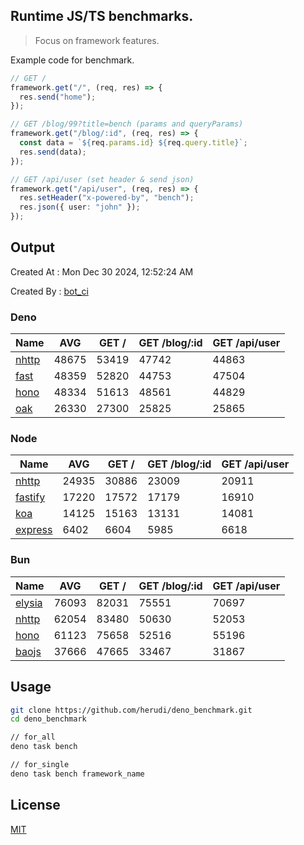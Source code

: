 ## Runtime JS/TS benchmarks.

> Focus on framework features.

Example code for benchmark.
```ts
// GET /
framework.get("/", (req, res) => {
  res.send("home");
});

// GET /blog/99?title=bench (params and queryParams)
framework.get("/blog/:id", (req, res) => {
  const data = `${req.params.id} ${req.query.title}`;
  res.send(data);
});

// GET /api/user (set header & send json)
framework.get("/api/user", (req, res) => {
  res.setHeader("x-powered-by", "bench");
  res.json({ user: "john" });
});
```

## Output
Created At : Mon Dec 30 2024, 12:52:24 AM

Created By : [bot_ci](https://github.com/herudi/deno_benchmarks/commits?author=github-actions%5Bbot%5D)


### Deno
|Name|AVG|GET /|GET /blog/:id|GET /api/user|
|----|----|----|----|----|
|[nhttp](https://github.com/nhttp/nhttp)|48675|53419|47742|44863|
|[fast](https://github.com/danteissaias/fast)|48359|52820|44753|47504|
|[hono](https://github.com/honojs/hono)|48334|51613|48561|44829|
|[oak](https://github.com/oakserver/oak)|26330|27300|25825|25865|
  


### Node
|Name|AVG|GET /|GET /blog/:id|GET /api/user|
|----|----|----|----|----|
|[nhttp](https://github.com/nhttp/nhttp)|24935|30886|23009|20911|
|[fastify](https://github.com/fastify/fastify)|17220|17572|17179|16910|
|[koa](https://github.com/koajs/koa)|14125|15163|13131|14081|
|[express](https://github.com/expressjs/express)|6402|6604|5985|6618|
  


### Bun
|Name|AVG|GET /|GET /blog/:id|GET /api/user|
|----|----|----|----|----|
|[elysia](https://github.com/elysiajs/elysia)|76093|82031|75551|70697|
|[nhttp](https://github.com/nhttp/nhttp)|62054|83480|50630|52053|
|[hono](https://github.com/honojs/hono)|61123|75658|52516|55196|
|[baojs](https://github.com/mattreid1/baojs)|37666|47665|33467|31867|
  



## Usage

```bash
git clone https://github.com/herudi/deno_benchmark.git
cd deno_benchmark

// for_all
deno task bench

// for_single
deno task bench framework_name
```

## License

[MIT](LICENSE)

